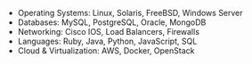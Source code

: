 + Operating Systems: Linux, Solaris, FreeBSD, Windows Server
+ Databases: MySQL, PostgreSQL, Oracle, MongoDB
+ Networking: Cisco IOS, Load Balancers, Firewalls
+ Languages: Ruby, Java, Python, JavaScript, SQL
+ Cloud & Virtualization: AWS, Docker, OpenStack

